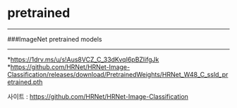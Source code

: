 # pretrained 
***

###ImageNet pretrained models
***

*<https://1drv.ms/u/s!Aus8VCZ_C_33dKvqI6pBZlifgJk>
*<https://github.com/HRNet/HRNet-Image-Classification/releases/download/PretrainedWeights/HRNet_W48_C_ssld_pretrained.pth>

사이트 : <https://github.com/HRNet/HRNet-Image-Classification>



